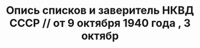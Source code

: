 ---
title: Опись списков и заверитель НКВД СССР // от 9 октября 1940 года , 3 октябр
description: РГАСПИ, ф.17, т.9, оп.171, дело 417, лист 257
images:
- /disk/pictures/v09/17-171-417-257.jpg
- /disk/pictures/v09/17-171-417-258.jpg
---